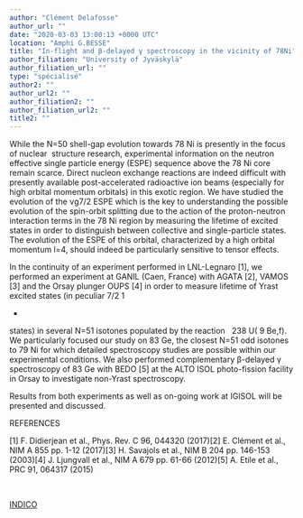 ```yaml
---
author: "Clément Delafosse"
author_url: ""
date: "2020-03-03 13:00:13 +0000 UTC"
location: "Amphi G.BESSE"
title: "In-flight and β-delayed γ spectroscopy in the vicinity of 78Ni"
author_filiation: "University of Jyväskylä"
author_filiation_url: ""
type: "spécialisé"
author2: ""
author_url2: ""
author_filiation2: ""
author_filiation_url2: ""
title2: ""
---
```

While the N=50 shell-gap evolution towards 
78
Ni is presently in the focus of nuclear  structure research, experimental information on the neutron effective single particle energy (ESPE) sequence above the 
78
Ni core remain scarce. Direct nucleon exchange reactions are indeed difficult with presently available post-accelerated radioactive ion beams (especially for high orbital momentum orbitals) in this exotic region. We have studied the evolution of the νg7/2 ESPE which is the key to understanding the possible evolution of the spin-orbit splitting due to the action of the proton-neutron interaction terms in the 
78
Ni region by measuring the lifetime of excited states in order to distinguish between collective and single-particle states. The evolution of the ESPE of this orbital, characterized by a high orbital momentum l=4, should indeed be particularly sensitive to tensor effects.

In the continuity of an experiment performed in LNL-Legnaro [1], we performed an experiment at GANIL (Caen, France) with AGATA [2], VAMOS [3] and the Orsay plunger OUPS [4] in order to measure lifetime of Yrast excited states (in peculiar 7/2
1

+
 states) in several N=51 isotones populated by the reaction  
238
U(
9
Be,f). We particularly focused our study on 
83
Ge, the closest N=51 odd isotones to 
79
Ni for which detailed spectroscopy studies are possible within our experimental conditions. We also performed complementary β-delayed 
γ
 spectroscopy of 
83
Ge with BEDO [5] at the ALTO ISOL photo-fission facility in Orsay to investigate non-Yrast spectroscopy.

Results from both experiments as well as on-going work at IGISOL will be presented and discussed.

REFERENCES

[1] F. Didierjean et al., Phys. Rev. C 96, 044320 (2017)[2] E. Clément et al., NIM A 855 pp. 1-12 (2017)[3] H. Savajols et al., NIM B 204 pp. 146-153 (2003)[4] J. Ljungvall et al., NIM A 679 pp. 61-66 (2012)[5] A. Etile et al., PRC 91, 064317 (2015)


 


[
INDICO
](https://indico.in2p3.fr/event/20578/)


 

